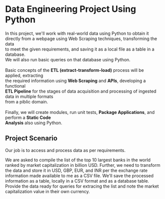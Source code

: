 # Data Engineering Project Using Python
In this project, we'll work with real-world data using Python to obtain it<br>
directly from a webpage using Web Scraping techniques, transforming the data<br>
to meet the given requirements, and saving it as a local file as a table in a database.<br>
We will also run basic queries on that database using Python.<br>
<br>
Basic concepts of the <strong>ETL (extract-transform-load)</strong> process will be applied, extracting<br>
the required information using <strong>Web Scraping</strong> and <strong>APIs</strong>, developing a functional<br>
<strong>ETL Pipeline</strong> for the stages of data acquisition and processing of ingested data in multiple formats<br>
from a piblic domain.<br>
<br>
Finally, we will create modules, run unit tests, <strong>Package Applications</strong>, and perform a <strong>Static Code<br>
Analysis</strong> also using Python.

<h2>Project Scenario</h2>
Our job is to access and process data as per requirements.

We are asked to compile the list of the top 10 largest banks in the world ranked by market capitalization in billion USD. Further, we need to transform the data and store it in USD, GBP, EUR, and INR per the exchange rate information made available to me as a CSV file. We'll save the processed information as a table, locally in a CSV format and as a database table. Provide the data ready for queries for extracing the list and note the market capitalization value in their own currency.
